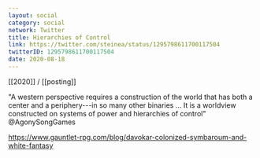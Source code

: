 ```yaml
---
layout: social
category: social
network: Twitter
title: Hierarchies of Control
link: https://twitter.com/steinea/status/1295798611700117504
twitterID: 1295798611700117504
date: 2020-08-18
---
```


[[2020]] / [[posting]]

"A western perspective requires a construction of the world that has both a center and a periphery---in so many other binaries ... It is a worldview constructed on systems of power and hierarchies of control" @AgonySongGames

<https://www.gauntlet-rpg.com/blog/davokar-colonized-symbaroum-and-white-fantasy>
